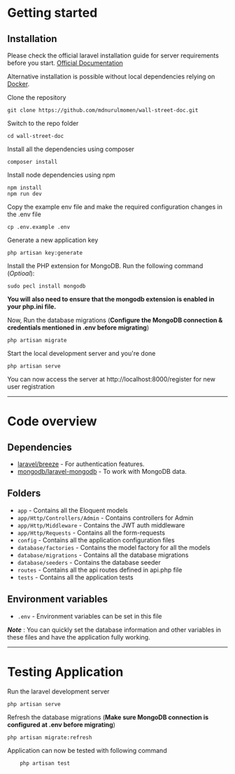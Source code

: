 # Getting started

## Installation

Please check the official laravel installation guide for server requirements before you start. [Official Documentation](https://laravel.com/docs/10.x/installation)

Alternative installation is possible without local dependencies relying on [Docker](#docker). 

Clone the repository

    git clone https://github.com/mdnurulmomen/wall-street-doc.git

Switch to the repo folder

    cd wall-street-doc

Install all the dependencies using composer

    composer install

Install node dependencies using npm

    npm install
    npm run dev

Copy the example env file and make the required configuration changes in the .env file

    cp .env.example .env

Generate a new application key

    php artisan key:generate

Install the PHP extension for MongoDB. Run the following command (*Optioal*):

```
sudo pecl install mongodb
```

**You will also need to ensure that the mongodb extension is enabled in your php.ini file.**

Now, Run the database migrations 
(**Configure the MongoDB connection & credentials mentioned in .env before migrating**)

    php artisan migrate

Start the local development server and you're done

    php artisan serve

You can now access the server at http://localhost:8000/register for new user registration

----------

# Code overview

## Dependencies

- [laravel/breeze](https://laravel.com/docs/10.x/starter-kits#laravel-breeze) - For authentication features.
- [mongodb/laravel-mongodb](https://www.mongodb.com/docs/drivers/php/laravel-mongodb/current/) - To work with MongoDB data.

## Folders

- `app` - Contains all the Eloquent models
- `app/Http/Controllers/Admin` - Contains controllers for Admin
- `app/Http/Middleware` - Contains the JWT auth middleware
- `app/Http/Requests` - Contains all the form-requests
- `config` - Contains all the application configuration files
- `database/factories` - Contains the model factory for all the models
- `database/migrations` - Contains all the database migrations
- `database/seeders` - Contains the database seeder
- `routes` - Contains all the api routes defined in api.php file
- `tests` - Contains all the application tests

## Environment variables

- `.env` - Environment variables can be set in this file

***Note*** : You can quickly set the database information and other variables in these files and have the application fully working.

----------

# Testing Application

Run the laravel development server

    php artisan serve

Refresh the database migrations 
(**Make sure MongoDB connection is configured at .env before migrating**)

    php artisan migrate:refresh

Application can now be tested with following command

```
    php artisan test
```
